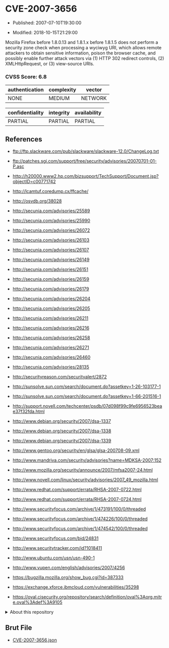 # CVE-2007-3656

- Published: 2007-07-10T19:30:00

- Modified: 2018-10-15T21:29:00

Mozilla Firefox before 1.8.0.13 and 1.8.1.x before 1.8.1.5 does not perform a security zone check when processing a wyciwyg URI, which allows remote attackers to obtain sensitive information, poison the browser cache, and possibly enable further attack vectors via (1) HTTP 302 redirect controls, (2) XMLHttpRequest, or (3) view-source URIs.

### CVSS Score: **6.8**

| authentication | complexity | vector |
| --- | --- | --- |
| NONE | MEDIUM | NETWORK |

| confidentiality | integrity | availability |
| --- | --- | --- |
| PARTIAL | PARTIAL | PARTIAL |

## References

* ftp://ftp.slackware.com/pub/slackware/slackware-12.0/ChangeLog.txt

* ftp://patches.sgi.com/support/free/security/advisories/20070701-01-P.asc

* http://h20000.www2.hp.com/bizsupport/TechSupport/Document.jsp?objectID=c00771742

* http://lcamtuf.coredump.cx/ffcache/

* http://osvdb.org/38028

* http://secunia.com/advisories/25589

* http://secunia.com/advisories/25990

* http://secunia.com/advisories/26072

* http://secunia.com/advisories/26103

* http://secunia.com/advisories/26107

* http://secunia.com/advisories/26149

* http://secunia.com/advisories/26151

* http://secunia.com/advisories/26159

* http://secunia.com/advisories/26179

* http://secunia.com/advisories/26204

* http://secunia.com/advisories/26205

* http://secunia.com/advisories/26211

* http://secunia.com/advisories/26216

* http://secunia.com/advisories/26258

* http://secunia.com/advisories/26271

* http://secunia.com/advisories/26460

* http://secunia.com/advisories/28135

* http://securityreason.com/securityalert/2872

* http://sunsolve.sun.com/search/document.do?assetkey=1-26-103177-1

* http://sunsolve.sun.com/search/document.do?assetkey=1-66-201516-1

* http://support.novell.com/techcenter/psdb/07d098f99c9fe6956523beae37f32fda.html

* http://www.debian.org/security/2007/dsa-1337

* http://www.debian.org/security/2007/dsa-1338

* http://www.debian.org/security/2007/dsa-1339

* http://www.gentoo.org/security/en/glsa/glsa-200708-09.xml

* http://www.mandriva.com/security/advisories?name=MDKSA-2007:152

* http://www.mozilla.org/security/announce/2007/mfsa2007-24.html

* http://www.novell.com/linux/security/advisories/2007_49_mozilla.html

* http://www.redhat.com/support/errata/RHSA-2007-0722.html

* http://www.redhat.com/support/errata/RHSA-2007-0724.html

* http://www.securityfocus.com/archive/1/473191/100/0/threaded

* http://www.securityfocus.com/archive/1/474226/100/0/threaded

* http://www.securityfocus.com/archive/1/474542/100/0/threaded

* http://www.securityfocus.com/bid/24831

* http://www.securitytracker.com/id?1018411

* http://www.ubuntu.com/usn/usn-490-1

* http://www.vupen.com/english/advisories/2007/4256

* https://bugzilla.mozilla.org/show_bug.cgi?id=387333

* https://exchange.xforce.ibmcloud.com/vulnerabilities/35298

* https://oval.cisecurity.org/repository/search/definition/oval%3Aorg.mitre.oval%3Adef%3A9105

<details>
<summary>About this repository</summary> 

  This repository is part of the project [Live Hack CVE](https://github.com/Live-Hack-CVE). Main website can be found [www.live-hack.org](https://www.live-hack.org) 
  
  Made by [Sn0wAlice](https://github.com/Sn0wAlice) for the people that care about security and need to have a feed of the latest CVEs. Hope you enjoy it, don't forget to star the repo and follow me on [Twitter](https://twitter.com/Sn0wAlice) and [Github](https://github.com/Sn0wAlice). And that is my [personnal website](https://www.alice-snow.me/)

  - [Home Page](https://github.com/Live-Hack-CVE)
  - [Framework](https://github.com/Live-Hack-CVE/cve-framework)
  - [CVE database](https://github.com/Live-Hack-CVE/full_database)
  - [Changelog](https://github.com/Live-Hack-CVE/Changelog)
</details>

## Brut File

* [CVE-2007-3656.json](https://raw.githubusercontent.com/Live-Hack-CVE/full_database/main/cves/2007/CVE-2007-3656.json)

